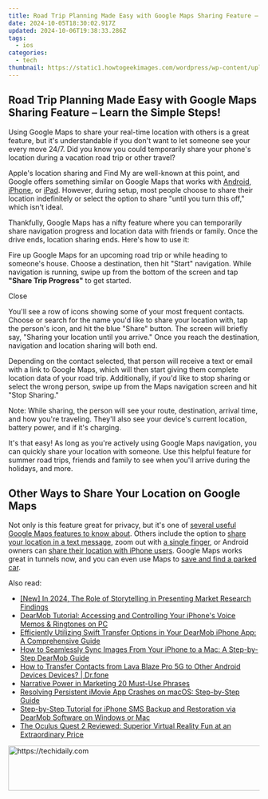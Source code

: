 ```yaml
---
title: Road Trip Planning Made Easy with Google Maps Sharing Feature – Learn the Simple Steps!
date: 2024-10-05T18:30:02.917Z
updated: 2024-10-06T19:38:33.286Z
tags:
  - ios
categories:
  - tech
thumbnail: https://static1.howtogeekimages.com/wordpress/wp-content/uploads/2024/05/two-smartphones-with-the-google-maps-app-open-one-on-the-left-with-a-share-icon-and-one-on-the-right-with-a-pin-coming-out-of-the-screen-1.jpg
---
```


## Road Trip Planning Made Easy with Google Maps Sharing Feature – Learn the Simple Steps!

Using Google Maps to share your real-time location with others is a great feature, but it's understandable if you don't want to let someone see your every move 24/7\. Did you know you could temporarily share your phone's location during a vacation road trip or other travel?

 Apple's location sharing and Find My are well-known at this point, and Google offers something similar on Google Maps that works with [Android](https://www.anrdoezrs.net/links/3607085/type/dlg/sid/UUhtgUeUpU2003079/https://play.google.com/store/apps/details?id=com.google.android.apps.maps&hl=en%5FUS&gl=US), [iPhone](https://apps.apple.com/us/app/google-maps/id585027354), or [iPad](https://apps.apple.com/us/app/google-maps/id585027354). However, during setup, most people choose to share their location indefinitely or select the option to share "until you turn this off," which isn't ideal.

 Thankfully, Google Maps has a nifty feature where you can temporarily share navigation progress and location data with friends or family. Once the drive ends, location sharing ends. Here's how to use it:

 Fire up Google Maps for an upcoming road trip or while heading to someone's house. Choose a destination, then hit "Start" navigation. While navigation is running, swipe up from the bottom of the screen and tap **"Share Trip Progress"** to get started.

Close 

 You'll see a row of icons showing some of your most frequent contacts. Choose or search for the name you'd like to share your location with, tap the person's icon, and hit the blue "Share" button. The screen will briefly say, "Sharing your location until you arrive." Once you reach the destination, navigation and location sharing will both end.

 Depending on the contact selected, that person will receive a text or email with a link to Google Maps, which will then start giving them complete location data of your road trip. Additionally, if you'd like to stop sharing or select the wrong person, swipe up from the Maps navigation screen and hit "Stop Sharing."

 Note: While sharing, the person will see your route, destination, arrival time, and how you're traveling. They'll also see your device's current location, battery power, and if it's charging.

 It's that easy! As long as you're actively using Google Maps navigation, you can quickly share your location with someone. Use this helpful feature for summer road trips, friends and family to see when you'll arrive during the holidays, and more.

##  Other Ways to Share Your Location on Google Maps

 Not only is this feature great for privacy, but it's one of [several useful Google Maps features to know about](https://location-social.techidaily.com/how-to-detect-and-stop-mspy-from-spying-on-your-oppo-a1x-5g-drfone-by-drfone-virtual-android/). Others include the option to [share your location in a text message](https://fox-boxes.techidaily.com/updated-symphony-for-statuses-whatsapps-melodic-feature/), zoom out with [a single finger](https://hardware-help.techidaily.com/1722970490695-install-instantly-top-rated-driver-software-for-arduino-mega-2560-download-today/), or Android owners can [share their location with iPhone users](https://buynow-reviews.techidaily.com/senso-activbuds-wireless-headphones-review-affordable/). Google Maps works great in tunnels now, and you can even use Maps to [save and find a parked car](https://android-transfer.techidaily.com/how-to-transfer-data-from-samsung-galaxy-s23-ultra-to-other-android-devices-drfone-by-drfone-transfer-from-android-transfer-from-android/).

<ins class="adsbygoogle"
     style="display:block"
     data-ad-format="autorelaxed"
     data-ad-client="ca-pub-7571918770474297"
     data-ad-slot="1223367746"></ins>

<ins class="adsbygoogle"
     style="display:block"
     data-ad-client="ca-pub-7571918770474297"
     data-ad-slot="8358498916"
     data-ad-format="auto"
     data-full-width-responsive="true"></ins>

<span class="atpl-alsoreadstyle">Also read:</span>
<div><ul>
<li><a href="https://fox-http.techidaily.com/new-in-2024-the-role-of-storytelling-in-presenting-market-research-findings/"><u>[New] In 2024, The Role of Storytelling in Presenting Market Research Findings</u></a></li>
<li><a href="https://os-tips.techidaily.com/dearmob-tutorial-accessing-and-controlling-your-iphones-voice-memos-and-ringtones-on-pc/"><u>DearMob Tutorial: Accessing and Controlling Your iPhone's Voice Memos & Ringtones on PC</u></a></li>
<li><a href="https://os-tips.techidaily.com/efficiently-utilizing-swift-transfer-options-in-your-dearmob-iphone-app-a-comprehensive-guide/"><u>Efficiently Utilizing Swift Transfer Options in Your DearMob iPhone App: A Comprehensive Guide</u></a></li>
<li><a href="https://os-tips.techidaily.com/how-to-seamlessly-sync-images-from-your-iphone-to-a-mac-a-step-by-step-dearmob-guide/"><u>How to Seamlessly Sync Images From Your iPhone to a Mac: A Step-by-Step DearMob Guide</u></a></li>
<li><a href="https://blog-min.techidaily.com/how-to-transfer-contacts-from-lava-blaze-pro-5g-to-other-android-devices-devices-drfone-by-drfone-transfer-from-android-transfer-from-android/"><u>How to Transfer Contacts from Lava Blaze Pro 5G to Other Android Devices Devices? | Dr.fone</u></a></li>
<li><a href="https://extra-resources.techidaily.com/narrative-power-in-marketing-20-must-use-phrases/"><u>Narrative Power in Marketing 20 Must-Use Phrases</u></a></li>
<li><a href="https://blog-min.techidaily.com/resolving-persistent-imovie-app-crashes-on-macos-step-by-step-guide/"><u>Resolving Persistent iMovie App Crashes on macOS: Step-by-Step Guide</u></a></li>
<li><a href="https://os-tips.techidaily.com/step-by-step-tutorial-for-iphone-sms-backup-and-restoration-via-dearmob-software-on-windows-or-mac/"><u>Step-by-Step Tutorial for iPhone SMS Backup and Restoration via DearMob Software on Windows or Mac</u></a></li>
<li><a href="https://buynow-tips.techidaily.com/the-oculus-quest-2-reviewed-superior-virtual-reality-fun-at-an-extraordinary-price/"><u>The Oculus Quest 2 Reviewed: Superior Virtual Reality Fun at an Extraordinary Price</u></a></li>
</ul></div>

<!-- affiliate ads begin -->
<a href="https://aligracehair.sjv.io/c/5597632/1902309/19272" target="_top" id="1902309">
  <img src="//a.impactradius-go.com/display-ad/19272-1902309" border="0" alt="https://techidaily.com" width="728" height="90"/>
</a>
<img height="0" width="0" src="https://aligracehair.sjv.io/i/5597632/1902309/19272" style="position:absolute;visibility:hidden;" border="0" />
<!-- affiliate ads end -->

